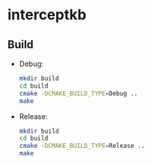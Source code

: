 # interceptkb

## Build

* Debug:

    ```bash
    mkdir build
    cd build
    cmake -DCMAKE_BUILD_TYPE=Debug ..
    make
    ```

* Release:

    ```bash
    mkdir build
    cd build
    cmake -DCMAKE_BUILD_TYPE=Release ..
    make
    ```
